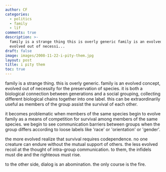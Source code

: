 ```yaml
---
author: CF
categories:
  - politics
  - family
  - lïf
comments: true
description: >-
  family is a strange thing this is overly generic family is an evolved concept
  evolved out of necessi...
draft: false
image: images/2008-11-22-i-pity-them.jpg
layout: post
title: i pity them
toc: true
---
```

    
family is a strange thing. this is overly generic. family is an evolved concept, evolved out of necessity for the preservation of species. it is both a biological connection between generations and a social grouping, collecting different biological chains together into one label. this can be extraordinarily useful as members of the group assist the survival of each other.    
    
it becomes problematic when members of the same species begin to evolve family as a means of competition for survival among members of the same species. we begin to see communication barriers between groups when the group differs according to loose labels like 'race' or 'orientation' or 'gender'.    
    
the more evolved realize that survival requires codependence. no one creature can endure without the mutual support of others. the less evolved recoil at the thought of intra-group communication. to them, the infidels must die and the righteous must rise.    
    
to the other side, dialog is an abomination. the only course is the fire.    
